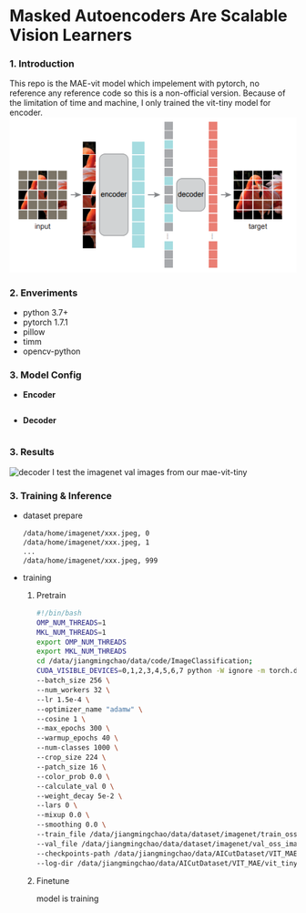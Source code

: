 # Masked Autoencoders Are Scalable Vision Learners

### 1. Introduction
This repo is the MAE-vit model which impelement with pytorch, no reference any reference code so this is a non-official version. Because of the limitation of time and machine, I only trained the vit-tiny model for encoder.
![mae](fig/MAE.png)

### 2. Enveriments
- python 3.7+
- pytorch 1.7.1 
- pillow
- timm  
- opencv-python

### 3. Model Config
- **Encoder**
    ```
    ```
- **Decoder**
    ```
    ```


### 3. Results
![decoder](fig/decoder.png)
I test the imagenet val images from our mae-vit-tiny

### 3. Training & Inference
- dataset prepare
    ```
    /data/home/imagenet/xxx.jpeg, 0
    /data/home/imagenet/xxx.jpeg, 1
    ...
    /data/home/imagenet/xxx.jpeg, 999
    ```
- training 
    1. Pretrain 
        ```bash
        #!/bin/bash
        OMP_NUM_THREADS=1
        MKL_NUM_THREADS=1
        export OMP_NUM_THREADS
        export MKL_NUM_THREADS
        cd /data/jiangmingchao/data/code/ImageClassification;
        CUDA_VISIBLE_DEVICES=0,1,2,3,4,5,6,7 python -W ignore -m torch.distributed.launch --nproc_per_node 8 train_mae.py \
        --batch_size 256 \
        --num_workers 32 \
        --lr 1.5e-4 \
        --optimizer_name "adamw" \
        --cosine 1 \
        --max_epochs 300 \
        --warmup_epochs 40 \
        --num-classes 1000 \
        --crop_size 224 \
        --patch_size 16 \
        --color_prob 0.0 \
        --calculate_val 0 \
        --weight_decay 5e-2 \
        --lars 0 \
        --mixup 0.0 \
        --smoothing 0.0 \
        --train_file /data/jiangmingchao/data/dataset/imagenet/train_oss_imagenet_128w.txt \
        --val_file /data/jiangmingchao/data/dataset/imagenet/val_oss_imagenet_128w.txt \
        --checkpoints-path /data/jiangmingchao/data/AICutDataset/VIT_MAE/vit_tiny_mae_300epoch_pretrain/checkpoints \
        --log-dir /data/jiangmingchao/data/AICutDataset/VIT_MAE/vit_tiny_mae_300epoch_pretrain/log_dir
        ```
    
    2. Finetune
    
        model is training 





